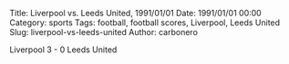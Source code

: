 Title: Liverpool vs. Leeds United, 1991/01/01
Date: 1991/01/01 00:00
Category: sports
Tags: football, football scores, Liverpool, Leeds United
Slug: liverpool-vs-leeds-united
Author: carbonero


Liverpool 3 - 0 Leeds United
